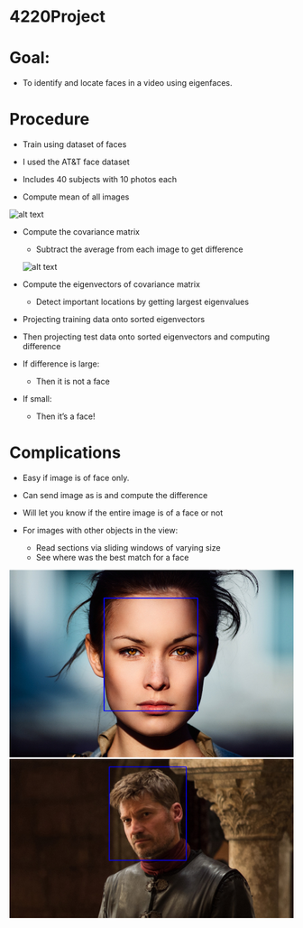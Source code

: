 # 4220Project

# Goal:
- To identify and locate faces in a video using eigenfaces.

# Procedure
- Train using dataset of faces
- I used the AT&T face dataset
- Includes 40 subjects with 10 photos each

- Compute mean of all images

![alt text](https://docs.opencv.org/2.4/_images/math/3dbbce688326229d8abc6ce12eb5391124b5e885.png)
- Compute the covariance matrix
  - Subtract the average from each image to get difference
  
  ![alt text](https://docs.opencv.org/2.4/_images/math/23a70f3bfb61f971a2f033473b3fd856bfa05501.png)
  
- Compute the eigenvectors of covariance matrix
  - Detect important locations by getting largest eigenvalues
- Projecting training data onto sorted eigenvectors
- Then projecting test data onto sorted eigenvectors and computing difference
- If difference is large: 
  - Then it is not a face
- If small:
  - Then it’s a face!

# Complications
- Easy if image is of face only.
- Can send image as is and compute the difference
- Will let you know if the entire image is of a face or not

- For images with other objects in the view:
  - Read sections via sliding windows of varying size
  - See where was the best match for a face
  
![alt text](https://github.com/muhammadahmad2/4220Project/raw/master/Picture1.png)
![alt text](https://github.com/muhammadahmad2/4220Project/raw/master/Picture2.png)
